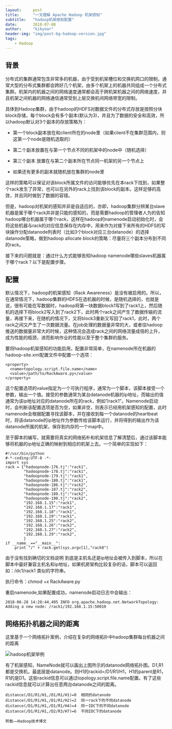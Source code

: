 ```yaml
---
layout:     post
title:      "一文理解 Apache Hadoop 机架感知"
subtitle:   "hadoop机架感知配置"
date:       2018-07-08
author:     "kikyoar"
header-img: "img/post-bg-hadoop-version.jpg"
tags:
    - Hadoop
---  
```


## 背景

分布式的集群通常包含非常多的机器，由于受到机架槽位和交换机网口的限制，通常大型的分布式集群都会跨好几个机架，由多个机架上的机器共同组成一个分布式集群。机架内的机器之间的网络速度通常都会高于跨机架机器之间的网络速度，并且机架之间机器的网络通信通常受到上层交换机间网络带宽的限制。

具体到Hadoop集群，由于hadoop的HDFS对数据文件的分布式存放是按照分块block存储，每个block会有多个副本(默认为3)，并且为了数据的安全和高效，所以hadoop默认对3个副本的存放策略为：

- 第一个block副本放在和client所在的node里（如果client不在集群范围内，则这第一个node是随机选取的）

- 第二个副本放置在与第一个节点不同的机架中的node中（随机选择）

- 第三个副本  放置在与第二个副本所在节点同一机架的另一个节点上

- 如果还有更多的副本就随机放在集群的node里  

这样的策略可以保证对该block所属文件的访问能够优先在本rack下找到，如果整个rack发生了异常，也可以在另外的rack上找到该block的副本。这样足够的高效，并且同时做到了数据的容错。

但是，hadoop对机架的感知并非是自适应的，亦即，hadoop集群分辨某台slave机器是属于哪个rack并非是只能的感知的，而是需要hadoop的管理者人为的告知hadoop哪台机器属于哪个rack，这样在hadoop的namenode启动初始化时，会将这些机器与rack的对应信息保存在内存中，用来作为对接下来所有的HDFS的写块操作分配datanode列表时（比如3个block对应三台datanode）的选择datanode策略，做到hadoop allocate block的策略：尽量将三个副本分布到不同的rack。

接下来的问题就是：通过什么方式能够告知hadoop namenode哪些slaves机器属于哪个rack？以下是配置步骤。

## 配置

默认情况下，hadoop的机架感知（Rack Awareness）是没有被启用的。所以，在通常情况下，hadoop集群的HDFS在选机器的时候，是随机选择的，也就是说，很有可能在写数据时，hadoop将第一块数据block1写到了rack1上，然后随机的选择下将block2写入到了rack2下，此时两个rack之间产生了数据传输的流量，再接下来，在随机的情况下，又将block3重新又写回了rack1，此时，两个rack之间又产生了一次数据流量。在job处理的数据量非常的大，或者往hadoop推送的数据量非常大的时候，这种情况会造成rack之间的网络流量成倍的上升，成为性能的瓶颈，进而影响作业的性能以至于整个集群的服务。

要将hadoop机架感知的功能启用，配置非常简单，在namenode所在机器的hadoop-site.xml配置文件中配置一个选项：

	<property>
	  <name>topology.script.file.name</name>
	  <value>/path/to/RackAware.py</value>
	</property>  
	
这个配置选项的value指定为一个可执行程序，通常为一个脚本，该脚本接受一个参数，输出一个值。接受的参数通常为某台datanode机器的ip地址，而输出的值通常为该ip地址对应的datanode所在的rack，例如”/rack1”。Namenode启动时，会判断该配置选项是否为空，如果非空，则表示已经用机架感知的配置，此时namenode会根据配置寻找该脚本，并在接收到每一个datanode的heartbeat时，将该datanode的ip地址作为参数传给该脚本运行，并将得到的输出作为该datanode所属的机架，保存到内存的一个map中。

至于脚本的编写，就需要将真实的网络拓朴和机架信息了解清楚后，通过该脚本能够将机器的ip地址正确的映射到相应的机架上去。一个简单的实现如下：

	#!/usr/bin/python  
	#-*-coding:UTF-8 -*-  
	import sys  
	rack = {"hadoopnode-176.tj":"rack1",  
	        "hadoopnode-178.tj":"rack1",  
	        "hadoopnode-179.tj":"rack1",  
	        "hadoopnode-180.tj":"rack1",  
	        "hadoopnode-186.tj":"rack2",  
	        "hadoopnode-187.tj":"rack2",  
	        "hadoopnode-188.tj":"rack2",  
	        "hadoopnode-190.tj":"rack2",  
	        "192.168.1.15":"rack1",  
	        "192.168.1.17":"rack1",  
	        "192.168.1.18":"rack1",  
	        "192.168.1.19":"rack1",  
	        "192.168.1.25":"rack2",  
	        "192.168.1.26":"rack2",  
	        "192.168.1.27":"rack2",  
	        "192.168.1.29":"rack2",  
	        }  
	if __name__=="__main__":  
	    print "/" + rack.get(sys.argv[1],"rack0")   
	    

由于没有找到确切的文档说明 到底是主机名还是ip地址会被传入到脚本，所以在脚本中最好兼容主机名和ip地址，如果机房架构比较复杂的话，脚本可以返回如：/dc1/rack1 类似的字符串。

执行命令：chmod +x RackAware.py

重启namenode,如果配置成功，namenode启动日志中会输出：

	2018-06-28 14:28:44,495 INFO org.apache.hadoop.net.NetworkTopology: Adding a new node: /rack1/192.168.1.15:50010   
	
## 网络拓扑机器之间的距离

这里基于一个网络拓扑案例，介绍在复杂的网络拓扑中hadoop集群每台机器之间的距离


![hadoop机架举例](http://kikyoar.com/img/hadoop-rack.jpg)

有了机架感知，NameNode就可以画出上图所示的datanode网络拓扑图。D1,R1都是交换机，最底层是datanode。则H1的rackid=/D1/R1/H1，H1的parent是R1，R1的是D1。这些rackid信息可以通过topology.script.file.name配置。有了这些rackid信息就可以计算出任意两台datanode之间的距离。

	distance(/D1/R1/H1,/D1/R1/H1)=0  相同的datanode
	distance(/D1/R1/H1,/D1/R1/H2)=2  同一rack下的不同datanode
	distance(/D1/R1/H1,/D1/R1/H4)=4  同一IDC下的不同datanode
	distance(/D1/R1/H1,/D2/R3/H7)=6  不同IDC下的datanode



`转载——Hadoop技术博文`


